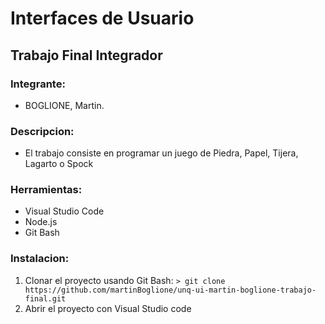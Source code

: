 # Interfaces de Usuario

## Trabajo Final Integrador

### Integrante:

- BOGLIONE, Martin.

### Descripcion:

- El trabajo consiste en programar un juego de Piedra, Papel, Tijera, Lagarto o Spock

### Herramientas:

- Visual Studio Code
- Node.js
- Git Bash

### Instalacion: 

1. Clonar el proyecto usando Git Bash: 
    `> git clone https://github.com/martinBoglione/unq-ui-martin-boglione-trabajo-final.git`
2. Abrir el proyecto con Visual Studio code


